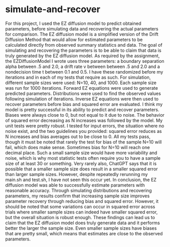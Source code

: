 # simulate-and-recover

For this project, I used the EZ diffusion model to predict obtained parameters, before simulating data and recovering the actual parameters for comparison. The EZ diffusion model is a simplified version of the Drift Diffusion Method that would allow for estimated parameters to be calculated directly from observed summary statistics and data. The goal of simulating and recovering the parameters is to be able to claim that data is truly generated by the EZ diffusion model. 
As required by the assignment, the EZDiffusionModel I wrote uses three parameters: a boundary separation alpha between .5 and 2.0, a drift rate v between between .5 and 2.0 and a nondecision time t between 0.1 and 0.5. I have these randomized before my iterations and in each of my tests that require as such. For simulation, different sample sizes were used: N=10, 40, and 1000. Each sample size was run for 1000 iterations. Forward EZ equations were used to generate predicted parameters. Distributions were used to find the observed values following simulation of iterations. Inverse EZ equations were then used to recover parameters before bias and squared error are evaluated.
I think my model is pretty successful in its ability to predict and recover parameters. Biases were always close to 0, but not equal to it due to noise. The behavior of squared error decreasing as N increases was followed by the model. My unit tests were pretty robust. I tested for input errors, the situation where no noise exist, and the two guidelines you provided: squared error reduces as N increases and bias averages out to be close to 0. All my tests pass, though it must be noted that rarely the test for bias of the sample N=10 will fail, which does make sense. Sometimes bias for N=10 will reach one decimal place. Such a small sample size would have more variability and noise, which is why most statistic tests often require you to have a sample size of at least 30 or something. Very rarely also, ChatGPT says that it is possible that a smaller sample size does result in a smaller squared error than larger sample sizes. However, despite repeatedly rerunning my main.sh and test.sh, I have not seen this occur yet. 
In conclusion, the EZ diffusion model was able to successfully estimate parameters with reasonable accuracy. Through simulating distributions and recovering parameters, my results confirm that increasing sample size improves parameter recovery through reducing bias and squared error. However, it should be noted that some variations can occur in squared error across trials where smaller sample sizes can indeed have smaller squared error, but the overall situation is robust enough. These findings can lead us to claim that the EZ diffusion model does truly generate data and it performs better the larger the sample size. Even smaller sample sizes have biases that are pretty small, which means that estimates are close to the observed parameters.

